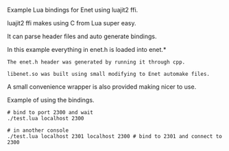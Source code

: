 Example Lua bindings for Enet using luajit2 ffi.

luajit2 ffi makes using C from Lua super easy.

It can parse header files and auto generate bindings.

In this example everything in enet.h is loaded into enet.*

	The enet.h header was generated by running it through cpp.

	libenet.so was built using small modifying to Enet automake files.

A small convenience wrapper is also provided making nicer to use.

Example of using the bindings.

	# bind to port 2300 and wait
	./test.lua localhost 2300

	# in another console
	./test.lua localhost 2301 localhost 2300 # bind to 2301 and connect to 2300

